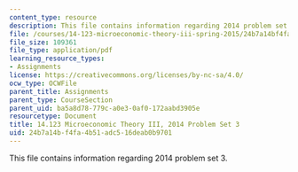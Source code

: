 ```yaml
---
content_type: resource
description: This file contains information regarding 2014 problem set 3.
file: /courses/14-123-microeconomic-theory-iii-spring-2015/24b7a14bf4fa4b51adc516deab0b9701_MIT14_123S15_PSet_3_14.pdf
file_size: 109361
file_type: application/pdf
learning_resource_types:
- Assignments
license: https://creativecommons.org/licenses/by-nc-sa/4.0/
ocw_type: OCWFile
parent_title: Assignments
parent_type: CourseSection
parent_uid: ba5a8d78-779c-a0e3-0af0-172aabd3905e
resourcetype: Document
title: 14.123 Microeconomic Theory III, 2014 Problem Set 3
uid: 24b7a14b-f4fa-4b51-adc5-16deab0b9701
---
```

This file contains information regarding 2014 problem set 3.
